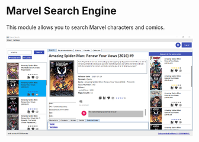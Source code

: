 # Marvel Search Engine

This module allows you to search Marvel characters and comics.

![Image of Marvel Search Engine](screen.png)